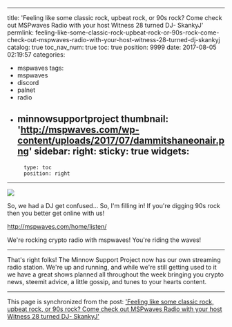 
---
title: 'Feeling like some classic rock, upbeat rock, or 90s rock?  Come check out MSPwaves Radio with your host Witness 28 turned DJ- SkankyJ'
permlink: feeling-like-some-classic-rock-upbeat-rock-or-90s-rock-come-check-out-mspwaves-radio-with-your-host-witness-28-turned-dj-skankyj
catalog: true
toc_nav_num: true
toc: true
position: 9999
date: 2017-08-05 02:19:57
categories:
- mspwaves
tags:
- mspwaves
- discord
- palnet
- radio
- minnowsupportproject
thumbnail: 'http://mspwaves.com/wp-content/uploads/2017/07/dammitshaneonair.png'
sidebar:
    right:
        sticky: true
widgets:
    -
        type: toc
        position: right
---


![](http://mspwaves.com/wp-content/uploads/2017/07/dammitshaneonair.png)

So, we had a DJ get confused... So, I'm filling in!  If you're digging 90s rock then you better get online with us!  

http://mspwaves.com/home/listen/

We're rocking crypto radio with mspwaves!  You're riding the waves!

---

That's right folks!  The Minnow Support Project now has our own streaming radio station.  We're up and running, and while we're still getting used to it we have a great shows planned all throughout the week bringing you crypto news, steemit advice, a little gossip, and tunes to your hearts content.

- - -

This page is synchronized from the post: ['Feeling like some classic rock, upbeat rock, or 90s rock?  Come check out MSPwaves Radio with your host Witness 28 turned DJ- SkankyJ'](https://steemit.com/@aggroed/feeling-like-some-classic-rock-upbeat-rock-or-90s-rock-come-check-out-mspwaves-radio-with-your-host-witness-28-turned-dj-skankyj)
